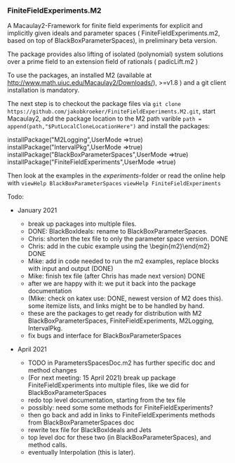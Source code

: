 ### FiniteFieldExperiments.M2

A Macaulay2-Framework for finite field experiments for explicit and implicitly given ideals and parameter spaces
( FiniteFieldExperiments.m2, based on top of BlackBoxParameterSpaces), in preliminary beta version.


The package provides also lifting of isolated (polynomial) system solutions over a prime field to an extension field of rationals
( padicLift.m2 )


To use the packages,
an installed M2 (available at http://www.math.uiuc.edu/Macaulay2/Downloads/), >=v1.8 ) and a git client installation is mandatory.

The next step is to checkout the package files via
`git clone https://github.com/jakobkroeker/FiniteFieldExperiments.M2.git`,
start Macaulay2,
add the package location to the M2 path varible
`path = append(path,"$PutLocalCloneLocationHere")`
and install the packages:

installPackage("M2Logging",UserMode =>true)
installPackage("IntervalPkg",UserMode =>true)
installPackage("BlackBoxParameterSpaces",UserMode =>true)
installPackage("FiniteFieldExperiments",UserMode =>true)


Then look at the examples in the *experiments*-folder
or read the online help with 
`viewHelp BlackBoxParameterSpaces`
`viewHelp FiniteFieldExperiments`


Todo:

* January 2021
    - break up packages into multiple files.
    - DONE: BlackBoxIdeals: rename to BlackBoxParameterSpaces.
    - Chris: shorten the tex file to only the parameter space version. DONE
    - Chris: add in the cubic example using the \begin{m2}\end{m2} DONE
    - Mike: add in code needed to run the m2 examples, replace blocks with input and output (DONE)
    - Mike: finish tex file (after Chris has made next version) DONE
    - after we are happy with it: we put it back into the package documentation
    -  (Mike: check on katex use: DONE, newest version of M2 does this).
      some itemize lists, and links might be to be handled by hand.
    - these are the packages to get ready for distribution with M2
      BlackBoxParameterSpaces, FiniteFieldExperiments, M2Logging, IntervalPkg.
    - fix bugs and interface for BlackBoxParameterSpaces

* April 2021
    - TODO in ParametersSpacesDoc.m2 has further specific doc and method changes
    - (For next meeting: 15 April 2021) break up package FiniteFieldExperiments into multiple files,
      like we did for BlackBoxParameterSpaces    
    - redo top level documentation, starting from the tex file
    - possibly: need some some methods for FiniteFieldExperiments?
    - then go back and add in links to FiniteFieldExperiments methods from BlackBoxParameterSpaces doc
    - rewrite tex file for BlackBoxIdeals and Jets
    - top level doc for these two (in BlackBoxParameterSpaces), and method calls.
    - eventually Interpolation (this is later).
            
